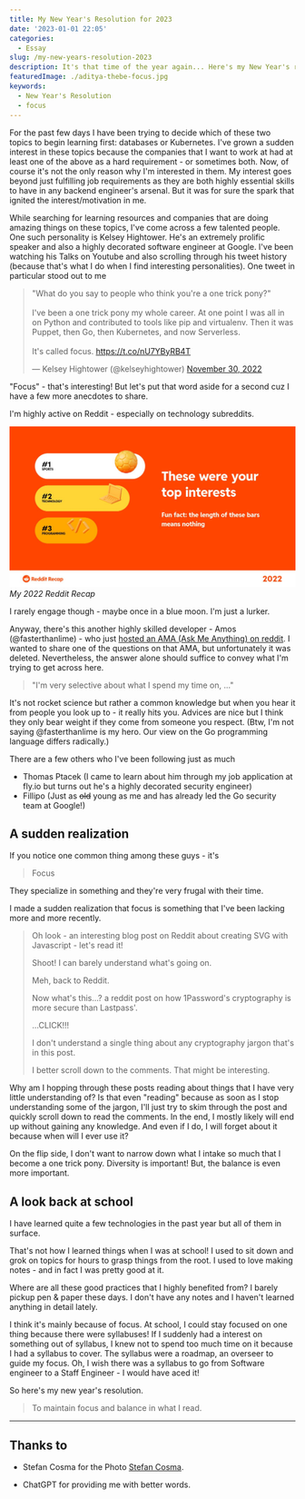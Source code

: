 ```yaml
---
title: My New Year's Resolution for 2023
date: '2023-01-01 22:05'
categories:
  - Essay
slug: /my-new-years-resolution-2023
description: It's that time of the year again... Here's my New Year's resolution for 2023. Unlike previous ones, I'm going to stick to this one.
featuredImage: ./aditya-thebe-focus.jpg
keywords:
  - New Year's Resolution
  - focus
---
```


For the past few days I have been trying to decide which of these two topics to begin learning first: databases or Kubernetes. I've grown a sudden interest in these topics because the companies that I want to work at had at least one of the above as a hard requirement - or sometimes both. Now, of course it's not the only reason why I'm interested in them. My interest goes beyond just fulfilling job requirements as they are both highly essential skills to have in any backend engineer's arsenal. But it was for sure the spark that ignited the interest/motivation in me.

While searching for learning resources and companies that are doing amazing things on these topics, I've come across a few talented people. One such personality is Kelsey Hightower. He's an extremely prolific speaker and also a highly decorated software engineer at Google. I've been watching his Talks on Youtube and also scrolling through his tweet history (because that's what I do when I find interesting personalities). One tweet in particular stood out to me

<blockquote class="twitter-tweet"><p lang="en" dir="ltr">&quot;What do you say to people who think you&#39;re a one trick pony?&quot;<br><br>I&#39;ve been a one trick pony my whole career. At one point I was all in on Python and contributed to tools like pip and virtualenv. Then it was Puppet, then Go, then Kubernetes, and now Serverless.<br><br>It&#39;s called focus. <a href="https://t.co/nU7YByRB4T">https://t.co/nU7YByRB4T</a></p>&mdash; Kelsey Hightower (@kelseyhightower) <a href="https://twitter.com/kelseyhightower/status/1597993734011879426?ref_src=twsrc%5Etfw">November 30, 2022</a></blockquote> <script async src="https://platform.twitter.com/widgets.js" charset="utf-8"></script>

"Focus" - that's interesting! But let's put that word aside for a second cuz I have a few more anecdotes to share.

I'm highly active on Reddit - especially on technology subreddits.

![My 2022 Reddit Recap](./reddit-recap-aditya-thebe-2022.jpeg)_My 2022 Reddit Recap_

I rarely engage though - maybe once in a blue moon. I'm just a lurker.

Anyway, there's this another highly skilled developer - Amos (@fasterthanlime) - who just [hosted an AMA (Ask Me Anything) on reddit](https://www.reddit.com/r/fasterthanlime/comments/zzzabq/end_of_year_ama_ask_me_anything/). I wanted to share one of the questions on that AMA, but unfortunately it was deleted. Nevertheless, the answer alone should suffice to convey what I'm trying to get across here.

> "I'm very selective about what I spend my time on, ..."

It's not rocket science but rather a common knowledge but when you hear it from people you look up to - it really hits you. Advices are nice but I think they only bear weight if they come from someone you respect. (Btw, I'm not saying @fasterthanlime is my hero. Our view on the Go programming language differs radically.)

There are a few others who I've been following just as much

- Thomas Ptacek (I came to learn about him through my job application at fly.io but turns out he's a highly decorated security engineer)
- Fillipo (Just as ~~old~~ young as me and has already led the Go security team at Google!)

## A sudden realization

If you notice one common thing among these guys - it's

> Focus

They specialize in something and they're very frugal with their time.

I made a sudden realization that focus is something that I've been lacking more and more recently.

> Oh look - an interesting blog post on Reddit about creating SVG with Javascript - let's read it!
>
> Shoot! I can barely understand what's going on.
>
> Meh, back to Reddit.
>
> Now what's this...? a reddit post on how 1Password's cryptography is more secure than Lastpass'.
>
> ...CLICK!!!
>
> I don't understand a single thing about any cryptography jargon that's in this post.
>
> I better scroll down to the comments. That might be interesting.

Why am I hopping through these posts reading about things that I have very little understanding of? Is that even "reading" because as soon as I stop understanding some of the jargon, I'll just try to skim through the post and quickly scroll down to read the comments. In the end, I mostly likely will end up without gaining any knowledge. And even if I do, I will forget about it because when will I ever use it?

On the flip side, I don't want to narrow down what I intake so much that I become a one trick pony. Diversity is important! But, the balance is even more important.

## A look back at school

I have learned quite a few technologies in the past year but all of them in surface.

That's not how I learned things when I was at school! I used to sit down and grok on topics for hours to grasp things from the root. I used to love making notes - and in fact I was pretty good at it.

Where are all these good practices that I highly benefited from? I barely pickup pen & paper these days. I don't have any notes and I haven't learned anything in detail lately.

I think it's mainly because of focus. At school, I could stay focused on one thing because there were syllabuses! If I suddenly had a interest on something out of syllabus, I knew not to spend too much time on it because I had a syllabus to cover. The syllabus were a roadmap, an overseer to guide my focus. Oh, I wish there was a syllabus to go from Software engineer to a Staff Engineer - I would have aced it!

So here's my new year's resolution.

> To maintain focus and balance in what I read.

---

## Thanks to

- Stefan Cosma for the Photo <a href="https://unsplash.com/@stefanbc?utm_source=unsplash&utm_medium=referral&utm_content=creditCopyText">Stefan Cosma</a>.

- ChatGPT for providing me with better words.
